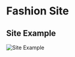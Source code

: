 # Fashion Site

## Site Example
![Site Example](https://repository-images.githubusercontent.com/179385646/bf825d80-729b-11e9-9f95-78daccddf052)
